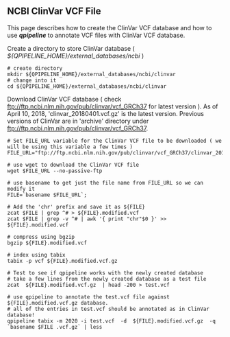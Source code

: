 ## NCBI ClinVar VCF File

This page describes how to create the ClinVar VCF database and how to use **_qpipeline_** to annotate VCF files with ClinVar VCF database.

Create a directory to store ClinVar database ( *${QPIPELINE_HOME}/external_databases/ncbi* )
```
# create directory
mkdir ${QPIPELINE_HOME}/external_databases/ncbi/clinvar 
# change into it
cd ${QPIPELINE_HOME}/external_databases/ncbi/clinvar 
```

Download ClinVar VCF database ( check ftp://ftp.ncbi.nlm.nih.gov/pub/clinvar/vcf_GRCh37 for latest version ). As of April 10, 2018, 'clinvar_20180401.vcf.gz' is the latest version.  Previous versions of ClinVar are in 'archive' directory under ftp://ftp.ncbi.nlm.nih.gov/pub/clinvar/vcf_GRCh37. 
```
# Set FILE_URL variable for the ClinVar VCF file to be downloaded ( we will be using this variable a few times )
FILE_URL="ftp://ftp.ncbi.nlm.nih.gov/pub/clinvar/vcf_GRCh37/clinvar_20180401.vcf.gz"

# use wget to download the ClinVar VCF file
wget $FILE_URL --no-passive-ftp

# use basename to get just the file name from FILE_URL so we can modify it 
FILE=`basename $FILE_URL`;

# Add the 'chr' prefix and save it as ${FILE} 
zcat $FILE | grep ^# > ${FILE}.modified.vcf 
zcat $FILE | grep -v ^# | awk '{ print "chr"$0 }' >>  ${FILE}.modified.vcf 

# compress using bgzip 
bgzip ${FILE}.modified.vcf 

# index using tabix
tabix -p vcf ${FILE}.modified.vcf.gz 

# Test to see if qpipeline works with the newly created database
# take a few lines from the newly created database as a test file
zcat  ${FILE}.modified.vcf.gz  | head -200 > test.vcf 

# use qpipeline to annotate the test.vcf file against ${FILE}.modified.vcf.gz database.  
# all of the entries in test.vcf should be annotated as in ClinVar database!
qpipeline tabix -m 2020 -i test.vcf  -d  ${FILE}.modified.vcf.gz  -q `basename $FILE .vcf.gz` | less 

```
